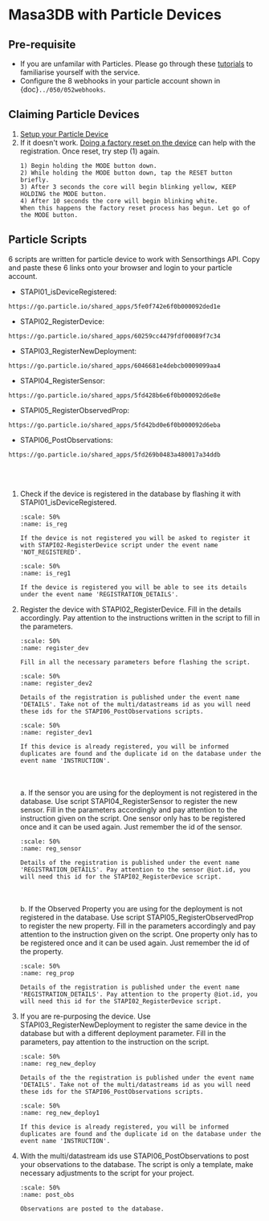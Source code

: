 # Masa3DB with Particle Devices
## Pre-requisite
- If you are unfamilar with Particles. Please go through these [tutorials](https://docs.particle.io/tutorials/developer-tools/build/) to familiarise yourself with the service.
- Configure the 8 webhooks in your particle account shown in {doc}`../050/052webhooks`.

## Claiming Particle Devices
1. [Setup your Particle Device](https://setup.particle.io/)
2. If it doesn't work. [Doing a factory reset on the device](https://community.particle.io/t/how-to-do-a-factory-reset/2579) can help with the registration. Once reset, try step (1) again.
    ```
    1) Begin holding the MODE button down.
    2) While holding the MODE button down, tap the RESET button briefly.
    3) After 3 seconds the core will begin blinking yellow, KEEP HOLDING the MODE button.
    4) After 10 seconds the core will begin blinking white.
    When this happens the factory reset process has begun. Let go of the MODE button.
    ```

## Particle Scripts
6 scripts are written for particle device to work with Sensorthings API. Copy and paste these 6 links onto your browser and login to your particle account.

- STAPI01_isDeviceRegistered:
```
https://go.particle.io/shared_apps/5fe0f742e6f0b000092ded1e
```
- STAPI02_RegisterDevice:
```
https://go.particle.io/shared_apps/60259cc4479fdf00089f7c34
```
- STAPI03_RegisterNewDeployment:
```
https://go.particle.io/shared_apps/6046681e4debcb0009099aa4
```
- STAPI04_RegisterSensor:
```
https://go.particle.io/shared_apps/5fd428b6e6f0b000092d6e8e
```
- STAPI05_RegisterObservedProp:
```
https://go.particle.io/shared_apps/5fd42bd0e6f0b000092d6eba
```
- STAPI06_PostObservations:
```
https://go.particle.io/shared_apps/5fd269b0483a480017a34ddb
```
<br/><br/>
1. Check if the device is registered in the database by flashing it with STAPI01_isDeviceRegistered.
    ```{figure} /_static/042particle/is_reg.png
    :scale: 50%
    :name: is_reg

    If the device is not registered you will be asked to register it with STAPI02-RegisterDevice script under the event name 'NOT_REGISTERED'.
    ```
    ```{figure} /_static/042particle/is_reg1.png
    :scale: 50%
    :name: is_reg1

    If the device is registered you will be able to see its details under the event name 'REGISTRATION_DETAILS'.
    ```
2. Register the device with STAPI02_RegisterDevice. Fill in the details accordingly. Pay attention to the instructions written in the script to fill in the parameters.
    ```{figure} /_static/042particle/register_dev.png
    :scale: 50%
    :name: register_dev

    Fill in all the necessary parameters before flashing the script.
    ```
    ```{figure} /_static/042particle/register_dev2.png
    :scale: 50%
    :name: register_dev2

    Details of the registration is published under the event name 'DETAILS'. Take not of the multi/datastreams id as you will need these ids for the STAPI06_PostObservations scripts.
    ```
    ```{figure} /_static/042particle/register_dev1.png
    :scale: 50%
    :name: register_dev1

    If this device is already registered, you will be informed duplicates are found and the duplicate id on the database under the event name 'INSTRUCTION'.
    ```

    <br/><br/>
    a. If the sensor you are using for the deployment is not registered in the database. Use script STAPI04_RegisterSensor to register the new sensor. Fill in the parameters accordingly and pay attention to the instruction given on the script. One sensor only has to be registered once and it can be used again. Just remember the id of the sensor.
    ```{figure} /_static/042particle/reg_sensor.png
    :scale: 50%
    :name: reg_sensor

    Details of the registration is published under the event name 'REGISTRATION_DETAILS'. Pay attention to the sensor @iot.id, you will need this id for the STAPI02_RegisterDevice script.
    ```

    <br/><br/>
    b. If the Observed Property you are using for the deployment is not registered in the database. Use script STAPI05_RegisterObservedProp to register the new property. Fill in the parameters accordingly and pay attention to the instruction given on the script. One property only has to be registered once and it can be used again. Just remember the id of the property.
    ```{figure} /_static/042particle/reg_prop.png
    :scale: 50%
    :name: reg_prop

    Details of the registration is published under the event name 'REGISTRATION_DETAILS'. Pay attention to the property @iot.id, you will need this id for the STAPI02_RegisterDevice script.
    ```
3. If you are re-purposing the device. Use STAPI03_RegisterNewDeployment to register the same device in the database but with a different deployment parameter. Fill in the parameters, pay attention to the instruction on the script.
    ```{figure} /_static/042particle/reg_new_deploy.png
    :scale: 50%
    :name: reg_new_deploy

    Details of the the registration is published under the event name 'DETAILS'. Take not of the multi/datastreams id as you will need these ids for the STAPI06_PostObservations scripts.
    ```
    ```{figure} /_static/042particle/reg_new_deploy1.png
    :scale: 50%
    :name: reg_new_deploy1

    If this device is already registered, you will be informed duplicates are found and the duplicate id on the database under the event name 'INSTRUCTION'.
    ```
4. With the multi/datastream ids use STAPI06_PostObservations to post your observations to the database. The script is only a template, make necessary adjustments to the script for your project.
    ```{figure} /_static/042particle/post_obs.png
    :scale: 50%
    :name: post_obs

    Observations are posted to the database.
    ```
